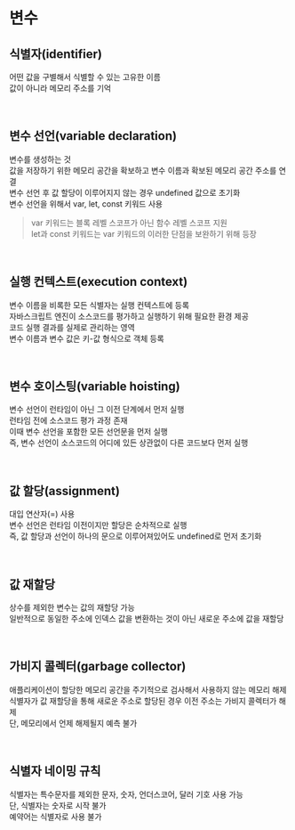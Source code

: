 # 변수

## 식별자(identifier)  
어떤 값을 구별해서 식별할 수 있는 고유한 이름  
값이 아니라 메모리 주소를 기억  

<br>

## 변수 선언(variable declaration)  
변수를 생성하는 것  
값을 저장하기 위한 메모리 공간을 확보하고 변수 이름과 확보된 메모리 공간 주소를 연결  
변수 선언 후 값 할당이 이루어지지 않는 경우 undefined 값으로 초기화  
변수 선언을 위해서 var, let, const 키워드 사용  
> var 키워드는 블록 레벨 스코프가 아닌 함수 레벨 스코프 지원  
> let과 const 키워드는 var 키워드의 이러한 단점을 보완하기 위해 등장  

<br>

## 실행 컨텍스트(execution context)  
변수 이름을 비록한 모든 식별자는 실행 컨텍스트에 등록  
자바스크립트 엔진이 소스코드를 평가하고 실행하기 위해 필요한 환경 제공  
코드 실행 결과를 실제로 관리하는 영역  
변수 이름과 변수 값은 키-값 형식으로 객체 등록  

<br>

## 변수 호이스팅(variable hoisting)  
변수 선언이 런타임이 아닌 그 이전 단계에서 먼저 실행  
런타임 전에 소스코드 평가 과정 존재  
이때 변수 선언을 포함한 모든 선언문을 먼저 실행  
즉, 변수 선언이 소스코드의 어디에 있든 상관없이 다른 코드보다 먼저 실행  

<br>

## 값 할당(assignment)  
대입 연산자(=) 사용  
변수 선언은 런타임 이전이지만 할당은 순차적으로 실행  
즉, 값 할당과 선언이 하나의 문으로 이루어져있어도 undefined로 먼저 초기화  

<br>

## 값 재할당  
상수를 제외한 변수는 값의 재할당 가능  
일반적으로 동일한 주소에 인덱스 값을 변환하는 것이 아닌 새로운 주소에 값을 재할당  

<br>

## 가비지 콜렉터(garbage collector)  
애플리케이션이 할당한 메모리 공간을 주기적으로 검사해서 사용하지 않는 메모리 해제  
식별자가 값 재할당을 통해 새로운 주소로 할당된 경우 이전 주소는 가비지 콜렉터가 해제  
단, 메모리에서 언제 해제될지 예측 불가  

<br>

## 식별자 네이밍 규칙
식별자는 특수문자를 제외한 문자, 숫자, 언더스코어, 달러 기호 사용 가능  
단, 식별자는 숫자로 시작 불가  
예약어는 식별자로 사용 불가  

<br>
